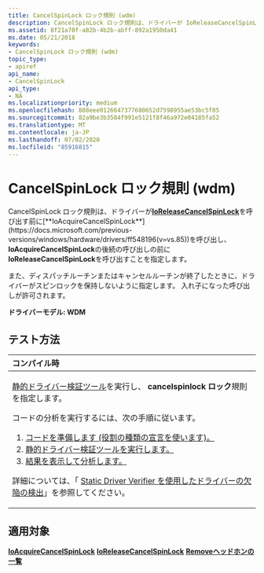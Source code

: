 ```yaml
---
title: CancelSpinLock ロック規則 (wdm)
description: CancelSpinLock ロック規則は、ドライバーが IoReleaseCancelSpinLock を呼び出す前に IoAcquireCancelSpinLock を呼び出し、IoAcquireCancelSpinLock の後続の呼び出しの前に IoReleaseCancelSpinLock を呼び出すことを指定します。
ms.assetid: 8f21a70f-a82b-4b2b-abff-892a1950da41
ms.date: 05/21/2018
keywords:
- CancelSpinLock ロック規則 (wdm)
topic_type:
- apiref
api_name:
- CancelSpinLock
api_type:
- NA
ms.localizationpriority: medium
ms.openlocfilehash: 808eee0126647377680652d7598955ae53bc5f05
ms.sourcegitcommit: 82a9be3b3584f991e5121f8f46a972e04185fa52
ms.translationtype: MT
ms.contentlocale: ja-JP
ms.lasthandoff: 07/02/2020
ms.locfileid: "85916815"
---
```

# <a name="cancelspinlock-rule-wdm"></a>CancelSpinLock ロック規則 (wdm)


CancelSpinLock ロック規則は、ドライバーが[**IoReleaseCancelSpinLock**](https://docs.microsoft.com/previous-versions/windows/hardware/drivers/ff549550(v=vs.85))を呼び出す前に[**IoAcquireCancelSpinLock**](https://docs.microsoft.com/previous-versions/windows/hardware/drivers/ff548196(v=vs.85))を呼び出し、 **IoAcquireCancelSpinLock**の後続の呼び出しの前に**IoReleaseCancelSpinLock**を呼び出すことを指定します。

また、ディスパッチルーチンまたはキャンセルルーチンが終了したときに、ドライバーがスピンロックを保持しないように指定します。 入れ子になった呼び出しが許可されます。

**ドライバーモデル: WDM**

<a name="how-to-test"></a>テスト方法
-----------

<table>
<colgroup>
<col width="100%" />
</colgroup>
<thead>
<tr class="header">
<th align="left">コンパイル時</th>
</tr>
</thead>
<tbody>
<tr class="odd">
<td align="left"><p><a href="https://docs.microsoft.com/windows-hardware/drivers/devtest/static-driver-verifier" data-raw-source="[Static Driver Verifier](https://docs.microsoft.com/windows-hardware/drivers/devtest/static-driver-verifier)">静的ドライバー検証ツール</a>を実行し、 <strong>cancelspinlock ロック</strong>規則を指定します。</p>
コードの分析を実行するには、次の手順に従います。
<ol>
<li><a href="https://docs.microsoft.com/windows-hardware/drivers/devtest/using-static-driver-verifier-to-find-defects-in-drivers#preparing-your-source-code" data-raw-source="[Prepare your code (use role type declarations).](https://docs.microsoft.com/windows-hardware/drivers/devtest/using-static-driver-verifier-to-find-defects-in-drivers#preparing-your-source-code)">コードを準備します (役割の種類の宣言を使います)。</a></li>
<li><a href="https://docs.microsoft.com/windows-hardware/drivers/devtest/using-static-driver-verifier-to-find-defects-in-drivers#running-static-driver-verifier" data-raw-source="[Run Static Driver Verifier.](https://docs.microsoft.com/windows-hardware/drivers/devtest/using-static-driver-verifier-to-find-defects-in-drivers#running-static-driver-verifier)">静的ドライバー検証ツールを実行します。</a></li>
<li><a href="https://docs.microsoft.com/windows-hardware/drivers/devtest/using-static-driver-verifier-to-find-defects-in-drivers#viewing-and-analyzing-the-results" data-raw-source="[View and analyze the results.](https://docs.microsoft.com/windows-hardware/drivers/devtest/using-static-driver-verifier-to-find-defects-in-drivers#viewing-and-analyzing-the-results)">結果を表示して分析します。</a></li>
</ol>
<p>詳細については、「 <a href="https://docs.microsoft.com/windows-hardware/drivers/devtest/using-static-driver-verifier-to-find-defects-in-drivers" data-raw-source="[Using Static Driver Verifier to Find Defects in Drivers](https://docs.microsoft.com/windows-hardware/drivers/devtest/using-static-driver-verifier-to-find-defects-in-drivers)">Static Driver Verifier を使用したドライバーの欠陥の検出</a>」を参照してください。</p></td>
</tr>
</tbody>
</table>

<a name="applies-to"></a>適用対象
----------

[**IoAcquireCancelSpinLock**](https://docs.microsoft.com/previous-versions/windows/hardware/drivers/ff548196(v=vs.85)) 
[**IoReleaseCancelSpinLock**](https://docs.microsoft.com/previous-versions/windows/hardware/drivers/ff549550(v=vs.85)) 
[**Removeヘッドホンの一覧**](https://docs.microsoft.com/windows-hardware/drivers/ddi/wdm/nf-wdm-removeheadlist)
 

 





